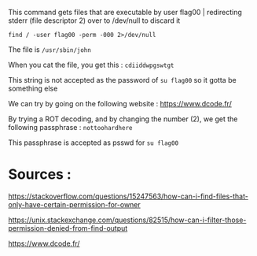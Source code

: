 This command gets files that are executable by user flag00 | redirecting stderr (file descriptor 2) over to /dev/null to discard it  

`find / -user flag00 -perm -000 2>/dev/null`

The file is `/usr/sbin/john`

When you cat the file, you get this :
`cdiiddwpgswtgt`

This string is not accepted as the password of `su flag00` so it gotta be something else

We can try by going on the following website : https://www.dcode.fr/

By trying a ROT decoding, and by changing the number (2), we get the following passphrase : `nottoohardhere`

This passphrase is accepted as psswd for `su flag00`

# Sources :

https://stackoverflow.com/questions/15247563/how-can-i-find-files-that-only-have-certain-permission-for-owner

https://unix.stackexchange.com/questions/82515/how-can-i-filter-those-permission-denied-from-find-output

https://www.dcode.fr/